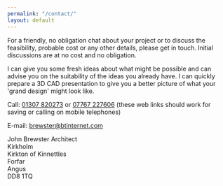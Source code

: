 ```yaml
---
permalink: "/contact/"
layout: default
---
```


For a friendly, no obligation chat about your project or to discuss the feasibility, probable cost or any other details, please get in touch. Initial discussions are at no cost and no obligation.

I can give you some fresh ideas about what might be possible and can advise you on the suitability of the ideas you already have. I can quickly prepare a 3D CAD presentation to give you a better picture of what your 'grand design' might look like.

Call: [01307 820273](tel:01307820273) or [07767 227606](tel:07767227606) (these web links should work for saving or calling on mobile telephones)


E-mail: [brewster@btinternet.com](mailto:brewster@btinternet.com)

John Brewster Architect  
Kirkholm  
Kirkton of Kinnettles  
Forfar  
Angus  
DD8 1TQ